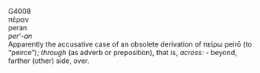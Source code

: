 <body>
  <p>G4008<br>  πέραν  <br> peran  <br><i>per‘-an </i><br>Apparently the accusative case of an obsolete derivation of   πείρω    peirō   (to “peirce”); <i>through</i> (as adverb or preposition), that is, <i>across:</i> - beyond, farther (other) side, over.<br></p>
 </body>